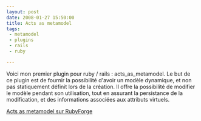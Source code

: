 ```yaml
---
layout: post
date: 2008-01-27 15:50:00
title: Acts as metamodel
tags:
 - metamodel
 - plugins
 - rails
 - ruby

---
```



Voici mon premier plugin pour ruby / rails : acts_as_metamodel. Le but de ce plugin est de fournir la possibilité d'avoir un modèle dynamique, et non pas statiquement définit lors de la création.
Il offre la possibilité de modifier le modèle pendant son utilisation, tout en assurant la persistance de la modification, et des informations associées aux attributs virtuels.

[Acts as metamodel sur RubyForge](http://rubyforge.org/projects/aamm/)
